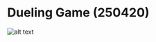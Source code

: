   
  
# Dueling Game (250420)
![alt text](https://github.com/okkitoh/250404/GDP11_250420/resources/DuelingGame.png)
  
  
